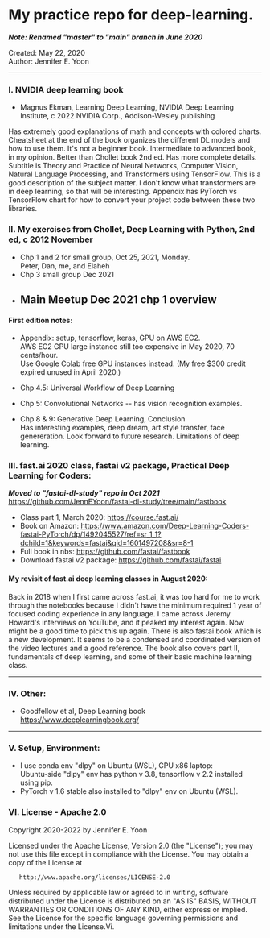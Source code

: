 # My practice repo for deep-learning.  

***Note: Renamed "master" to "main" branch in June 2020***

Created: May 22, 2020  
Author: Jennifer E. Yoon

---  

### I. NVIDIA deep learning book  

  * Magnus Ekman, Learning Deep Learning, NVIDIA Deep Learning Institute, c 2022 NVIDIA Corp., Addison-Wesley publishing

   Has extremely good explanations of math and concepts with colored charts. Cheatsheet at the end of the book organizes the different DL models and how to use them. It's not a beginner book. Intermediate to advanced book, in my opinion.  Better than Chollet book 2nd ed.  Has more complete details.  Subtitle is Theory and Practice of Neural Networks, Computer Vision, Natural Language Processing, and Transformers using TensorFlow.  This is a good description of the subject matter.  I don't know what transformers are in deep learning, so that will be interesting.  Appendix has PyTorch vs TensorFlow chart for how to convert your project code between these two libraries.   



### II. My exercises from Chollet, Deep Learning with Python, 2nd ed, c 2012 November     

  * Chp 1 and 2 for small group, Oct 25, 2021, Monday.  
    Peter, Dan, me, and Elaheh  
  * Chp 3 small group Dec 2021  
  * Main Meetup Dec 2021 chp 1 overview  
    ---   

#### First edition notes:  

  * Appendix: setup, tensorflow, keras, GPU on AWS EC2.   
    AWS EC2 GPU large instance still too expensive in May 2020, 70 cents/hour.    
    Use Google Colab free GPU instances instead. (My free $300 credit expired unused in April 2020.)  
  
  * Chp 4.5: Universal Workflow of Deep Learning  
  
  * Chp 5: Convolutional Networks -- has vision recognition examples.  
  
  * Chp 8 & 9: Generative Deep Learning, Conclusion  
    Has interesting examples, deep dream, art style transfer, face genereration.  Look forward to future research.  Limitations of deep learning.  

### III. fast.ai 2020 class, fastai v2 package, Practical Deep Learning for Coders:  

***Moved to "fastai-dl-study" repo in Oct 2021*** 
https://github.com/JennEYoon/fastai-dl-study/tree/main/fastbook  

  * Class part 1, March 2020: https://course.fast.ai/  
  * Book on Amazon:  https://www.amazon.com/Deep-Learning-Coders-fastai-PyTorch/dp/1492045527/ref=sr_1_1?dchild=1&keywords=fastai&qid=1601497208&sr=8-1  
  * Full book in nbs:  https://github.com/fastai/fastbook  
  * Download fastai v2 package: https://github.com/fastai/fastai  

#### My revisit of fast.ai deep learning classes in August 2020:  
Back in 2018 when I first came across fast.ai, it was too hard for me to work through the notebooks because I didn't have the minimum required 1 year of focused coding experience in any language.  I came across Jeremy Howard's interviews on YouTube, and it peaked my interest again.  Now might be a good time to pick this up again.  There is also fastai book which is a new development.  It seems to be a condensed and coordinated version of the video lectures and a good reference. The book also covers part II, fundamentals of deep learning, and some of their basic machine learning class.  

---  
  
### IV. Other:  

 * Goodfellow et al, Deep Learning book  
   https://www.deeplearningbook.org/  

---  

###  V. Setup, Environment:  

  * I use conda env "dlpy" on Ubuntu (WSL), CPU x86 laptop:  
    Ubuntu-side "dlpy" env has python v 3.8, tensorflow v 2.2 installed using pip.  
  * PyTorch v 1.6 stable also installed to "dlpy" env on Ubuntu (WSL).  



###  VI. License - Apache 2.0  

   Copyright 2020-2022 by Jennifer E. Yoon

   Licensed under the Apache License, Version 2.0 (the "License");
   you may not use this file except in compliance with the License.
   You may obtain a copy of the License at

       http://www.apache.org/licenses/LICENSE-2.0

   Unless required by applicable law or agreed to in writing, software
   distributed under the License is distributed on an "AS IS" BASIS,
   WITHOUT WARRANTIES OR CONDITIONS OF ANY KIND, either express or implied.
   See the License for the specific language governing permissions and
   limitations under the License.Vi. 
